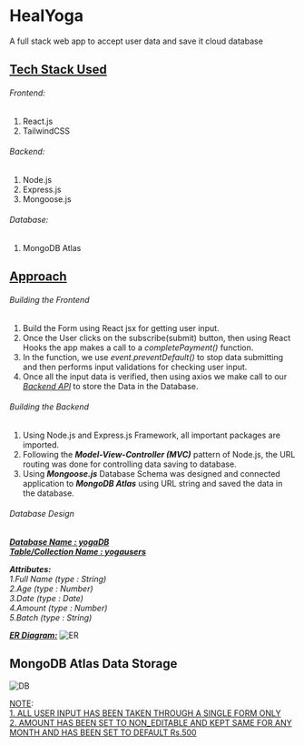 # HealYoga
A full stack web app to accept user data and save it cloud database

## <ins>Tech Stack Used</ins>
###### Frontend: 
1. React.js
2. TailwindCSS
                
###### Backend:  
1. Node.js
2. Express.js
3. Mongoose.js
                
###### Database: 
1. MongoDB Atlas

## <ins>Approach</ins>
###### Building the Frontend
1. Build the Form using React jsx for getting user input.
2. Once the User clicks on the subscribe(submit) button, then using React Hooks the app makes a call to a *completePayment()* function.
3. In the function, we use *event.preventDefault()* to stop data submitting and then performs input validations for checking user input.
4. Once all the input data is verified, then using axios we make call to our *<ins>Backend API</ins>* to store the Data in the Database.

###### Building the Backend
1. Using Node.js and Express.js Framework, all important packages are imported.
2. Following the ***Model-View-Controller (MVC)*** pattern of Node.js, the URL routing was done for controlling data saving to database.
3. Using ***Mongoose.js*** Database Schema was designed and connected application to ***MongoDB Atlas*** using URL string and saved the data in the database.

###### Database Design
***<ins>Database Name : yogaDB</ins>***<br />
***<ins>Table/Collection Name : yogausers</ins>***

***Attributes:***<br />
*1.Full Name (type : String)*<br />
*2.Age (type : Number)*<br />
*3.Date (type : Date)*<br />
*4.Amount (type : Number)*<br />
*5.Batch (type : String)*<br />

<ins>***ER Diagram:***</ins>
![ER](https://user-images.githubusercontent.com/90060873/208738257-56dc3002-50ae-4308-9a3c-55d7751f5dd5.png)

## MongoDB Atlas Data Storage
![DB](https://user-images.githubusercontent.com/90060873/208734440-7c9dbbe8-84f9-4f61-a77e-3ac8e219a731.PNG)

<ins>NOTE</ins>:<br />
<ins>1. ALL USER INPUT HAS BEEN TAKEN THROUGH A SINGLE FORM ONLY</ins><br />
<ins>2. AMOUNT HAS BEEN SET TO NON_EDITABLE AND KEPT SAME FOR ANY MONTH AND HAS BEEN SET TO DEFAULT Rs.500</ins>
